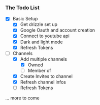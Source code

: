 ### The Todo List

- [x] Basic Setup
  - [x] Get drizzle set up
  - [x] Google Oauth and account creation
  - [x] Connect to youtube api
  - [x] Dark and light mode
  - [x] Refresh Tokens
- [ ] Channels
  - [x] Add multiple channels
    - [x] Owned
    - [ ] Member of
  - [x] Create Invites to channel
  - [x] Refresh channel infos
  - [ ] Refresh Tokens

... more to come
